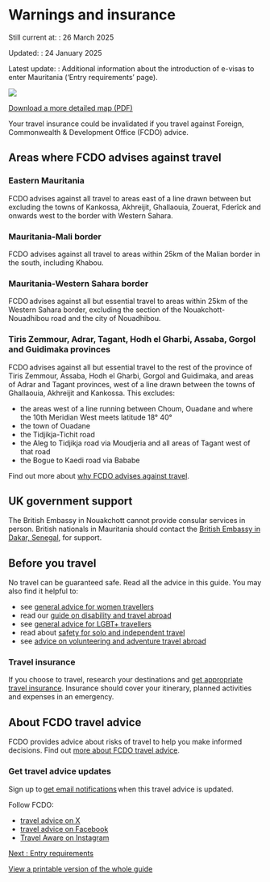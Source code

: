 # Warnings and insurance

Still current at:
:   26 March 2025

Updated:
:   24 January 2025

Latest update:
:   Additional information about the introduction of e-visas to enter Mauritania (‘Entry requirements’ page).

![](https://assets.publishing.service.gov.uk/media/675319b87e5323915d6a0428/FCDO__TA__027_-_Mauritania_Travel_Advice_Ed6__WEB_.jpg)


[Download a more detailed map (PDF)](https://assets.publishing.service.gov.uk/media/675319b8dcabf976e5fb007a/FCDO__TA__027_-_Mauritania_Travel_Advice_Ed6.pdf)

Your travel insurance could be invalidated if you travel against Foreign, Commonwealth & Development Office (FCDO) advice.

## Areas where FCDO advises against travel

### Eastern Mauritania

FCDO advises against all travel to areas east of a line drawn between but excluding the towns of Kankossa, Akhreijit, Ghallaouia, Zouerat, Fderîck and onwards west to the border with Western Sahara.

### Mauritania-Mali border

FCDO advises against all travel to areas within 25km of the Malian border in the south, including Khabou.

### Mauritania-Western Sahara border

FCDO advises against all but essential travel to areas within 25km of the Western Sahara border, excluding the section of the Nouakchott-Nouadhibou road and the city of Nouadhibou.

### Tiris Zemmour, Adrar, Tagant, Hodh el Gharbi, Assaba, Gorgol and Guidimaka provinces

FCDO advises against all but essential travel to the rest of the province of Tiris Zemmour, Assaba, Hodh el Gharbi, Gorgol and Guidimaka, and areas of Adrar and Tagant provinces, west of a line drawn between the towns of Ghallaouia, Akhreijit and Kankossa. This excludes:

* the areas west of a line running between Choum, Ouadane and where the 10th Meridian West meets latitude 18° 40°
* the town of Ouadane
* the Tidjikja-Tichit road
* the Aleg to Tidjikja road via Moudjeria and all areas of Tagant west of that road
* the Bogue to Kaedi road via Bababe

Find out more about [why FCDO advises against travel](/foreign-travel-advice/mauritania/safety-and-security).

## UK government support

The British Embassy in Nouakchott cannot provide consular services in person. British nationals in Mauritania should contact the [British Embassy in Dakar, Senegal](https://www.gov.uk/world/organisations/british-embassy-dakar), for support.

## Before you travel

No travel can be guaranteed safe. Read all the advice in this guide. You may also find it helpful to:

* see [general advice for women travellers](https://www.gov.uk/guidance/advice-for-women-travelling-abroad)
* read our [guide on disability and travel abroad](https://www.gov.uk/government/publications/disabled-travellers)
* see [general advice for LGBT+ travellers](https://www.gov.uk/guidance/lesbian-gay-bisexual-and-transgender-foreign-travel-advice)
* read about [safety for solo and independent travel](https://www.gov.uk/guidance/solo-and-independent-travel)
* see [advice on volunteering and adventure travel abroad](https://www.gov.uk/guidance/safer-adventure-travel-and-volunteering-overseas)

### Travel insurance

If you choose to travel, research your destinations and [get appropriate travel insurance](https://www.gov.uk/guidance/foreign-travel-insurance). Insurance should cover your itinerary, planned activities and expenses in an emergency.

## About FCDO travel advice

FCDO provides advice about risks of travel to help you make informed decisions. Find out [more about FCDO travel advice](https://www.gov.uk/guidance/about-foreign-commonwealth-development-office-travel-advice).

### Get travel advice updates

Sign up to [get email notifications](https://www.gov.uk/foreign-travel-advice/mauritania/email-signup) when this travel advice is updated.

Follow FCDO:

* [travel advice on X](https://x.com/fcdotravelgovuk)
* [travel advice on Facebook](https://www.facebook.com/FCDOTravel/)
* [Travel Aware on Instagram](https://www.instagram.com/accounts/login/?next=https%3A%2F%2Fwww.instagram.com%2Ftravelaware%2F&is_from_rle)

[Next
:
Entry requirements](/foreign-travel-advice/mauritania/entry-requirements)

[View a printable version of the whole guide](/foreign-travel-advice/mauritania/print)